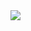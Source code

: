 <div style="display: flex; jusitfy-content:center; align-items:center;">
<img src="https://profile-counter.glitch.me/bahadircan-bc/count.svg" style=""></img>  
  </div>

<!--
**bahadircan-bc/bahadircan-bc** is a ✨ _special_ ✨ repository because its `README.md` (this file) appears on your GitHub profile.

Here are some ideas to get you started:

- 🔭 I’m currently working on ...
- 🌱 I’m currently learning ...
- 👯 I’m looking to collaborate on ...
- 🤔 I’m looking for help with ...
- 💬 Ask me about ...
- 📫 How to reach me: ...
- 😄 Pronouns: ...
- ⚡ Fun fact: ...
-->
